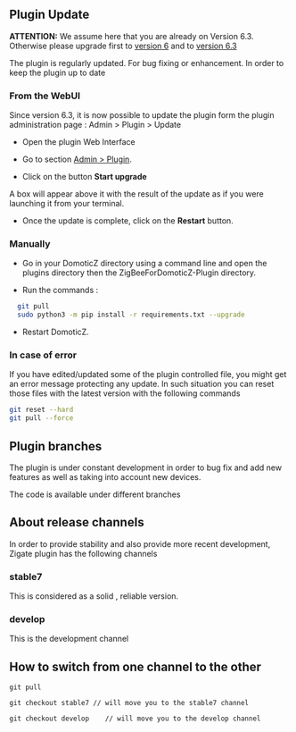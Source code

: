 ## Plugin Update

__ATTENTION:__ We assume here that you are already on Version 6.3. Otherwise please upgrade first to [version 6](Release_6.1.md) and to [version 6.3](Release_6.3.md)

The plugin is regularly updated. For bug fixing or enhancement. In order to keep the plugin up to date


### From the WebUI

Since version 6.3, it is now possible to update the plugin form the plugin administration page : Admin > Plugin > Update

* Open the plugin Web Interface

* Go to section [Admin > Plugin](WebUI_Admin.md#plugin).

* Click on the button **Start upgrade**


A box will appear above it with the result of the update as if you were launching it from your terminal.

* Once the update is complete, click on the **Restart** button.

### Manually

* Go in your DomoticZ directory using a command line and open the plugins directory then the ZigBeeForDomoticZ-Plugin directory.

* Run the commands :

```bash
  git pull
  sudo python3 -m pip install -r requirements.txt --upgrade
 ```

* Restart DomoticZ.

### In case of error

If you have edited/updated some of the plugin controlled file, you might get an error message protecting any update. In such situation you can reset those files with the latest version with the following commands

  ```bash
  git reset --hard
  git pull --force
  ```

## Plugin branches

The plugin is under constant development in order to bug fix and add new features as well as taking into account new devices.

The code is available under different branches

## About release channels

In order to provide stability and also provide more recent development, Zigate plugin has the following channels

### stable7

This is considered as a solid , reliable version.

### develop

This is the development channel

## How to switch from one channel to the other

`git pull`

`git checkout stable7 // will move you to the stable7 channel`

`git checkout develop    // will move you to the develop channel`
